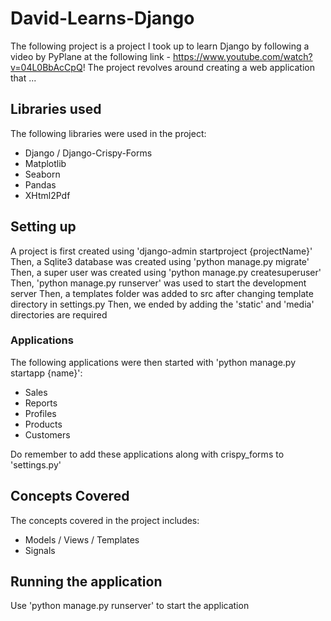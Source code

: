 # David-Learns-Django

The following project is a project I took up to learn Django by following a video by PyPlane at the following link - https://www.youtube.com/watch?v=04L0BbAcCpQ! The project revolves around creating a web application that ...

## Libraries used

The following libraries were used in the project:

- Django / Django-Crispy-Forms
- Matplotlib
- Seaborn
- Pandas
- XHtml2Pdf

## Setting up

A project is first created using 'django-admin startproject {projectName}'  
Then, a Sqlite3 database was created using 'python manage.py migrate'  
Then, a super user was created using 'python manage.py createsuperuser'
Then, 'python manage.py runserver' was used to start the development server
Then, a templates folder was added to src after changing template directory in settings.py
Then, we ended by adding the 'static' and 'media' directories are required

### Applications

The following applications were then started with 'python manage.py startapp {name}':

- Sales
- Reports
- Profiles
- Products
- Customers

Do remember to add these applications along with crispy_forms to 'settings.py'

## Concepts Covered

The concepts covered in the project includes:

- Models / Views / Templates
- Signals

## Running the application

Use 'python manage.py runserver' to start the application
